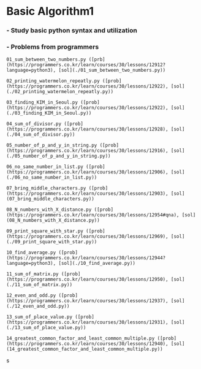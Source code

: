 # Basic Algorithm1  

### - Study basic python syntax and utilization  

### - Problems from programmers
    01_sum_between_two_numbers.py ([prb](https://programmers.co.kr/learn/courses/30/lessons/12912?language=python3), [sol](./01_sum_between_two_numbers.py))

    02_printing_watermelon_repeatly.py ([prob](https://programmers.co.kr/learn/courses/30/lessons/12922), [sol](./02_printing_watermelon_repeatly.py))

    03_finding_KIM_in_Seoul.py ([prob](https://programmers.co.kr/learn/courses/30/lessons/12922), [sol](./03_finding_KIM_in_Seoul.py))

    04_sum_of_divisor.py ([prob](https://programmers.co.kr/learn/courses/30/lessons/12928), [sol](./04_sum_of_divisor.py))

    05_number_of_p_and_y_in_string.py ([prob](https://programmers.co.kr/learn/courses/30/lessons/12916), [sol](./05_number_of_p_and_y_in_string.py))

    06_no_same_number_in_list.py ([prob](https://programmers.co.kr/learn/courses/30/lessons/12906), [sol](./06_no_same_number_in_list.py))

    07_bring_middle_characters.py ([prob](https://programmers.co.kr/learn/courses/30/lessons/12903), [sol](07_bring_middle_characters.py))

    08_N_numbers_with_X_distance.py ([prob](https://programmers.co.kr/learn/courses/30/lessons/12954#qna), [sol](08_N_numbers_with_X_distance.py))

    09_print_square_with_star.py ([prob](https://programmers.co.kr/learn/courses/30/lessons/12969), [sol](./09_print_square_with_star.py))

    10_find_average.py ([prob](https://programmers.co.kr/learn/courses/30/lessons/12944?language=python3), [sol](./10_find_average.py))

    11_sum_of_matrix.py ([prob](https://programmers.co.kr/learn/courses/30/lessons/12950), [sol](./11_sum_of_matrix.py))

    12_even_and_odd.py ([prob](https://programmers.co.kr/learn/courses/30/lessons/12937), [sol](./12_even_and_odd.py))

    13_sum_of_place_value.py ([prob](https://programmers.co.kr/learn/courses/30/lessons/12931), [sol](./13_sum_of_place_value.py))

    14_greatest_common_factor_and_least_common_multiple.py ([prob](https://programmers.co.kr/learn/courses/30/lessons/12940), [sol](14_greatest_common_factor_and_least_common_multiple.py))

s